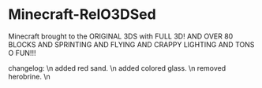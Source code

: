 # Minecraft-RelO3DSed
Minecraft brought to the ORIGINAL 3DS with FULL 3D!
AND OVER 80 BLOCKS
AND SPRINTING
AND FLYING
AND CRAPPY LIGHTING
AND TONS O FUN!!!


changelog: \n
  added red sand. \n
  added colored glass. \n
  removed herobrine. \n
